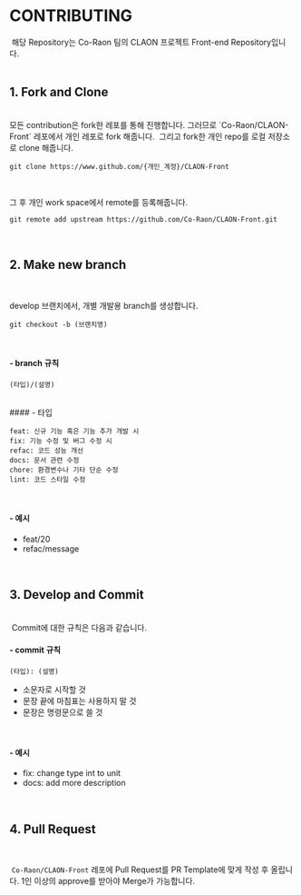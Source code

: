# CONTRIBUTING

​ 해당 Repository는 Co-Raon 팀의 CLAON 프로젝트 Front-end Repository입니다. ​
<br/> <br/>

## 1. Fork and Clone

<br/> 
모든 contribution은 fork한 레포를 통해 진행합니다. 그러므로
`Co-Raon/CLAON-Front` 레포에서 개인 레포로 fork 해줍니다. ​ 그리고 fork한 개인
repo를 로컬 저장소로 clone 해줍니다.

```shell
git clone https://www.github.com/{개인_계정}/CLAON-Front
```

<br/>

그 후 개인 work space에서 remote를 등록해줍니다.

```shell
git remote add upstream https://github.com/Co-Raon/CLAON-Front.git
```

<br/>

## 2. Make new branch

<br/>

develop 브랜치에서, 개별 개발용 branch를 생성합니다. ​

```shell
git checkout -b (브랜치명)
```

<br/>

#### - branch 규칙

```
(타입)/(설명)
```

<br/>
#### - 타입

```
feat: 신규 기능 혹은 기능 추가 개발 시
fix: 기능 수정 및 버그 수정 시
refac: 코드 성능 개선
docs: 문서 관련 수정
chore: 환경변수나 기타 단순 수정
lint: 코드 스타일 수정
```

​

#### - 예시

- feat/20
- refac/message ​

<br/>

## 3. Develop and Commit

<br/>
​ Commit에 대한 규칙은 다음과 같습니다.

<br/>

#### - commit 규칙

```
(타입): (설명)
```

- 소문자로 시작할 것
- 문장 끝에 마침표는 사용하지 말 것
- 문장은 명령문으로 쓸 것 ​

<br/>

#### - 예시

- fix: change type int to unit
- docs: add more description ​

<br/>

## 4. Pull Request

<br/>

​ `Co-Raon/CLAON-Front` 레포에 Pull Request를 PR Template에 맞게 작성 후 올립니
다. 1인 이상의 approve를 받아야 Merge가 가능합니다.
